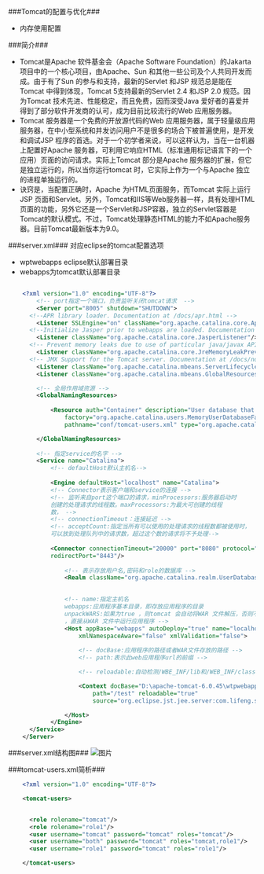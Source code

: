 ###Tomcat的配置与优化###
- 内存使用配置


###简介###

- Tomcat是Apache 软件基金会（Apache Software Foundation）的Jakarta 项目中的一个核心项目，由Apache、Sun 和其他一些公司及个人共同开发而成。由于有了Sun 的参与和支持，最新的Servlet 和JSP 规范总是能在Tomcat 中得到体现，Tomcat 5支持最新的Servlet 2.4 和JSP 2.0 规范。因为Tomcat 技术先进、性能稳定，而且免费，因而深受Java 爱好者的喜爱并得到了部分软件开发商的认可，成为目前比较流行的Web 应用服务器。
- Tomcat 服务器是一个免费的开放源代码的Web 应用服务器，属于轻量级应用服务器，在中小型系统和并发访问用户不是很多的场合下被普遍使用，是开发和调试JSP 程序的首选。对于一个初学者来说，可以这样认为，当在一台机器上配置好Apache 服务器，可利用它响应HTML（标准通用标记语言下的一个应用）页面的访问请求。实际上Tomcat 部分是Apache 服务器的扩展，但它是独立运行的，所以当你运行tomcat 时，它实际上作为一个与Apache 独立的进程单独运行的。
- 诀窍是，当配置正确时，Apache 为HTML页面服务，而Tomcat 实际上运行JSP 页面和Servlet。另外，Tomcat和IIS等Web服务器一样，具有处理HTML页面的功能，另外它还是一个Servlet和JSP容器，独立的Servlet容器是Tomcat的默认模式。不过，Tomcat处理静态HTML的能力不如Apache服务器。目前Tomcat最新版本为9.0。


###server.xml###
对应eclipse的tomcat配置选项

- wptwebapps eclipse默认部署目录
- webapps为tomcat默认部署目录




```xml

	<?xml version="1.0" encoding="UTF-8"?>
		<!-- port指定一个端口，负责监听关闭tomcat请求  -->
	  	<Server port="8005" shutdown="SHUTDOWN">
	  <!--APR library loader. Documentation at /docs/apr.html -->
	  	<Listener SSLEngine="on" className="org.apache.catalina.core.AprLifecycleListener"/>
	  <!--Initialize Jasper prior to webapps are loaded. Documentation at /docs/jasper-howto.html -->
	  	<Listener className="org.apache.catalina.core.JasperListener"/>
	  <!-- Prevent memory leaks due to use of particular java/javax APIs-->
	  	<Listener className="org.apache.catalina.core.JreMemoryLeakPreventionListener"/>
	  <!-- JMX Support for the Tomcat server. Documentation at /docs/non-existent.html -->
	  	<Listener className="org.apache.catalina.mbeans.ServerLifecycleListener"/>
	  	<Listener className="org.apache.catalina.mbeans.GlobalResourcesLifecycleListener"/>

	  	<!-- 全局作用域资源 -->
	  	<GlobalNamingResources>
	   
	    	<Resource auth="Container" description="User database that can be updated and saved" 
	    		factory="org.apache.catalina.users.MemoryUserDatabaseFactory" name="UserDatabase" 
	    		pathname="conf/tomcat-users.xml" type="org.apache.catalina.UserDatabase"/>

	  	</GlobalNamingResources>
	
		<!-- 指定service的名字 -->
	  	<Service name="Catalina">
	  		<!-- defaultHost默认主机名-->
	  			
			<Engine defaultHost="localhost" name="Catalina">
			<!-- Connector表示客户端和service的连接 -->
			<!-- 监听来自port这个端口的请求，minProcessors:服务器启动时
			创建的处理请求的线程数。maxProcessors:为最大可创建的线程
			数， -->
			<!-- connectionTimeout：连接延迟 -->
			<!-- acceptCount:指定当所有可以使用的处理请求的线程数都被使用时，
			可以放到处理队列中的请求数，超过这个数的请求将不予处理-->
			 
		  	<Connector connectionTimeout="20000" port="8080" protocol="HTTP/1.1" 
		    redirectPort="8443"/>
				
				<!-- 表示存放用户名,密码和role的数据库 -->
		 		<Realm className="org.apache.catalina.realm.UserDatabaseRealm" resourceName="UserDatabase"/>
				

				<!-- name:指定主机名
				webapps:应用程序基本目录，即存放应用程序的目录
				unpackWARS:如果为true ，则tomcat 会自动将WAR 文件解压，否则不解压
				，直接从WAR 文件中运行应用程序 -->
		  		<Host appBase="webapps" autoDeploy="true" name="localhost" unpackWARs="true" 
		      		xmlNamespaceAware="false" xmlValidation="false">
					
					<!-- docBase:应用程序的路径或者WAR文件存放的路径 -->
					<!-- path:表示此web应用程序url的前缀 -->

					<!-- reloadable:自动检测/WBE_INF/lib和/WEB_INF/classes,并加载 -->

			    	<Context docBase="D:\apache-tomcat-6.0.45\wtpwebapps\com.lifeng.servlet.test" 
			      		path="/test" reloadable="true" 
			      		source="org.eclipse.jst.jee.server:com.lifeng.servlet.test"/>

		    	</Host>
		    </Engine>
	  </Service>
	</Server>
````

###server.xml结构图###
![图片](../img/tomcat_server_xml.gif)



###tomcat-users.xml简析###


```xml
	<?xml version="1.0" encoding="UTF-8"?>

	<tomcat-users>


	  <role rolename="tomcat"/>
	  <role rolename="role1"/>
	  <user username="tomcat" password="tomcat" roles="tomcat"/>
	  <user username="both" password="tomcat" roles="tomcat,role1"/>
	  <user username="role1" password="tomcat" roles="role1"/>

	</tomcat-users>
```
